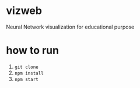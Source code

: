 # vizweb

Neural Network visualization for educational purpose

# how to run

1. `git clone`
2. `npm install`
3. `npm start`
